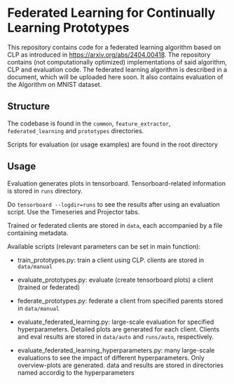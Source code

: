 # Federated Learning for Continually Learning Prototypes

This repository contains code for a federated learning algorithm based on CLP as introduced in https://arxiv.org/abs/2404.00418.
The repository contains (not computationally optimized) implementations of said algorithm, CLP and evaluation code.
The federated learning algorithm is described in a document, which will be uploaded here soon. It also contains evaluation of the Algorithm on MNIST dataset.

## Structure
The codebase is found in the `common`, `feature_extractor`, `federated_learning` and `prototypes` directories. 

Scripts for evaluation (or usage examples) are found in the root directory

## Usage

Evaluation generates plots in tensorboard. Tensorboard-related information is stored in `runs` directory. 

Do `tensorboard --logdir=runs` to see the results after using an evaluation script. Use the Timeseries and Projector tabs.

Trained or federated clients are stored in `data`, each accompanied by a file containing metadata.

Available scripts (relevant parameters can be set in main function):
- train_prototypes.py: train a client using CLP. clients are stored in `data/manual`

- evaluate_prototypes.py: evaluate (create tensorboard plots) a client (trained or federated)

- federate_prototypes.py: federate a client from specified parents stored in `data/manual`

- evaluate_federated_learning.py: large-scale evaluation for specified hyperparameters. Detailed plots are generated for each client. Clients and eval results are stored in `data/auto` and `runs/auto`, respectively.

- evaluate_federated_learning_hyperparameters.py: many large-scale evaluations to see the impact of different hyperparameters. Only overview-plots are generated. data and results are stored in directories named accordig to the hyperparameters


    

